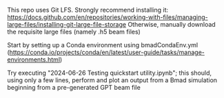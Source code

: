 This repo uses Git LFS. Strongly recommend installing it: https://docs.github.com/en/repositories/working-with-files/managing-large-files/installing-git-large-file-storage
Otherwise, manually download the requisite large files (namely .h5 beam files)

Start by setting up a Conda environment using bmadCondaEnv.yml (https://conda.io/projects/conda/en/latest/user-guide/tasks/manage-environments.html)

Try executing "2024-06-26 Testing quickstart utility.ipynb"; this should, using only a few lines, perform and plot an output from a Bmad simulation beginning from a pre-generated GPT beam file
